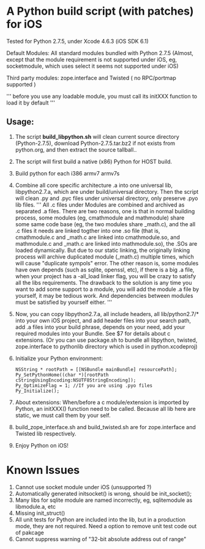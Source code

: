 A Python build script (with patches) for iOS
============================================

Tested for Python 2.7.5, under Xcode 4.6.3 (iOS SDK 6.1)

Default Modules:
All standard modules bundled with Python 2.7.5 (Almost, except that the module requirement is not supported under iOS, eg, socketmodule, which uses select it seems not supported under iOS)

Third party modules:
zope.interface and Twisted ( no RPC/portmap supported )

'''
before you use any loadable module, you must call its initXXX function to load it by default
'''

Usage:
-----

1. The script **build_libpython.sh** will clean current source directory (Python-2.7.5), download Python-2.7.5.tar.bz2 if not exists from python.org, and then extract the source tallball..

2. The script will first build a native (x86) Python for HOST build.

3. Build python for each i386 armv7 armv7s

4. Combine all core specific architecture .a into one universal lib, libpython2.7.a, which are under build/universal directory. Then the script will clean .py and .pyc files under universal directory, only preserve .pyo lib files.
    '''
    All .c files under Modules are combined and archived as separated .a files. There are two reasons, one is that in normal building process, some modules (eg, cmathmodule and mathmodule) share some same code base (eg, the two modules share _math.c), and the all .c files it needs are linked togther into one .so file (that is, cmathmodule.c and _math.c are linked into cmathmodule.so, and mathmodule.c and _math.c are linked into mathmodule.so), the .SOs are loaded dynamically. But due to our static linking, the originally linking process will archive duplicated module (_math.c) multiple times, which will cause "duplicate sympols" error.
    The other reason is, some modules have own depends (such as sqlite, openssl, etc), if there is a big .a file, when your project has a -all_load linker flag, you will be crazy to satisfy all the libs requirements.
    The drawback to the solution is any time you want to add some support to a module, you will add the module .a file by yourself, it may be tedious work.
    And dependencies between modules must be satisfied by yourself either.
    '''

5. Now, you can copy libpython2.7.a, all include headers, all lib/python2.7/* into your own iOS project, and add header files into your search path, add .a files into your build phrase, depends on your need, add your required modules into your Bundle.
    See $7 for details about c extensions.
    (Or you can use package.sh to bundle all libpython, twisted, zope.interface to pythonlib directory which is used in python.xcodeproj)
6. Initialize your Python environment:

    ```objc
    NSString * rootPath = [[NSBundle mainBundle] resourcePath];
    Py_SetPythonHome((char *)[rootPath cStringUsingEncoding:NSUTF8StringEncoding]);
    Py_OptimizeFlag = 1; //If you are using .pyo files
    Py_Initialize();
    ```

7. About extensions:
    When/before a c module/extension is imported by Python, an initXXX() function need to be called. Because all lib here are static, we must call them by your self. 

8. build_zope_interface.sh and build_twisted.sh are for zope.interface and Twisted lib respectively.

9. Enjoy Python on iOS!


Known Issues
============
1. Cannot use socket module under iOS (unsupported ?)
2. Automatically generated initsocket() is wrong, should be init_socket();
3. Many libs for sqlite module are named incorrectly, eg, sqlitemodule as libmodule.a, etc
4. Missing init_struct()
5. All unit tests for Python are included into the lib, but in a production mode, they are not required. Need a option to remove unit test code out of pakcage
6. Cannot suppress warning of "32-bit absolute address out of range"
